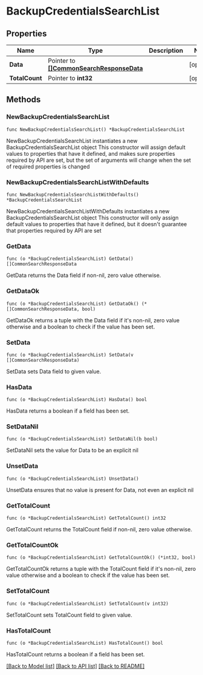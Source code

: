 # BackupCredentialsSearchList

## Properties

Name | Type | Description | Notes
------------ | ------------- | ------------- | -------------
**Data** | Pointer to [**[]CommonSearchResponseData**](CommonSearchResponseData.md) |  | [optional] 
**TotalCount** | Pointer to **int32** |  | [optional] 

## Methods

### NewBackupCredentialsSearchList

`func NewBackupCredentialsSearchList() *BackupCredentialsSearchList`

NewBackupCredentialsSearchList instantiates a new BackupCredentialsSearchList object
This constructor will assign default values to properties that have it defined,
and makes sure properties required by API are set, but the set of arguments
will change when the set of required properties is changed

### NewBackupCredentialsSearchListWithDefaults

`func NewBackupCredentialsSearchListWithDefaults() *BackupCredentialsSearchList`

NewBackupCredentialsSearchListWithDefaults instantiates a new BackupCredentialsSearchList object
This constructor will only assign default values to properties that have it defined,
but it doesn't guarantee that properties required by API are set

### GetData

`func (o *BackupCredentialsSearchList) GetData() []CommonSearchResponseData`

GetData returns the Data field if non-nil, zero value otherwise.

### GetDataOk

`func (o *BackupCredentialsSearchList) GetDataOk() (*[]CommonSearchResponseData, bool)`

GetDataOk returns a tuple with the Data field if it's non-nil, zero value otherwise
and a boolean to check if the value has been set.

### SetData

`func (o *BackupCredentialsSearchList) SetData(v []CommonSearchResponseData)`

SetData sets Data field to given value.

### HasData

`func (o *BackupCredentialsSearchList) HasData() bool`

HasData returns a boolean if a field has been set.

### SetDataNil

`func (o *BackupCredentialsSearchList) SetDataNil(b bool)`

 SetDataNil sets the value for Data to be an explicit nil

### UnsetData
`func (o *BackupCredentialsSearchList) UnsetData()`

UnsetData ensures that no value is present for Data, not even an explicit nil
### GetTotalCount

`func (o *BackupCredentialsSearchList) GetTotalCount() int32`

GetTotalCount returns the TotalCount field if non-nil, zero value otherwise.

### GetTotalCountOk

`func (o *BackupCredentialsSearchList) GetTotalCountOk() (*int32, bool)`

GetTotalCountOk returns a tuple with the TotalCount field if it's non-nil, zero value otherwise
and a boolean to check if the value has been set.

### SetTotalCount

`func (o *BackupCredentialsSearchList) SetTotalCount(v int32)`

SetTotalCount sets TotalCount field to given value.

### HasTotalCount

`func (o *BackupCredentialsSearchList) HasTotalCount() bool`

HasTotalCount returns a boolean if a field has been set.


[[Back to Model list]](../README.md#documentation-for-models) [[Back to API list]](../README.md#documentation-for-api-endpoints) [[Back to README]](../README.md)


